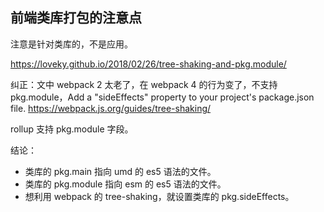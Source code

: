 ## 前端类库打包的注意点

注意是针对类库的，不是应用。

https://loveky.github.io/2018/02/26/tree-shaking-and-pkg.module/

纠正：文中 webpack 2 太老了，在 webpack 4 的行为变了，不支持 pkg.module，Add a "sideEffects" property to your project's package.json file.
https://webpack.js.org/guides/tree-shaking/

rollup 支持 pkg.module 字段。

结论：

- 类库的 pkg.main 指向 umd 的 es5 语法的文件。
- 类库的 pkg.module 指向 esm 的 es5 语法的文件。
- 想利用 webpack 的 tree-shaking，就设置类库的 pkg.sideEffects。
